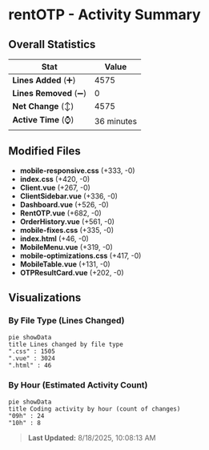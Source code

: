 # rentOTP - Activity Summary 

## Overall Statistics

| Stat                   | Value                                                             |
| ---------------------- | ----------------------------------------------------------------- |
| **Lines Added** (➕)   | 4575                                          |
| **Lines Removed** (➖) | 0                                        |
| **Net Change** (↕)    | 4575                |
| **Active Time** (⌚)   | 36 minutes |


## Modified Files
- **mobile-responsive.css** (+333, -0)
- **index.css** (+420, -0)
- **Client.vue** (+267, -0)
- **ClientSidebar.vue** (+336, -0)
- **Dashboard.vue** (+526, -0)
- **RentOTP.vue** (+682, -0)
- **OrderHistory.vue** (+561, -0)
- **mobile-fixes.css** (+335, -0)
- **index.html** (+46, -0)
- **MobileMenu.vue** (+319, -0)
- **mobile-optimizations.css** (+417, -0)
- **MobileTable.vue** (+131, -0)
- **OTPResultCard.vue** (+202, -0)

## Visualizations

### By File Type (Lines Changed)

```mermaid
pie showData
title Lines changed by file type
".css" : 1505
".vue" : 3024
".html" : 46
```

### By Hour (Estimated Activity Count)

```mermaid
pie showData
title Coding activity by hour (count of changes)
"09h" : 24
"10h" : 8
```


> **Last Updated:** 8/18/2025, 10:08:13 AM